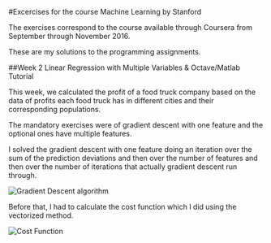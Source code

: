 #Excercises for the course Machine Learning by Stanford

The exercises correspond to the course available through Coursera from September through November 2016.

These are my solutions to the programming assignments.

##Week 2 Linear Regression with Multiple Variables & Octave/Matlab Tutorial

This week, we calculated the profit of a food truck company based on the data of profits each food truck has in different cities and their corresponding populations.

The mandatory exercises were of gradient descent with one feature and the optional ones have multiple features.

I solved the gradient descent with one feature doing an iteration over the sum of the prediction deviations and then over the number of features and then over the number of iterations that actually gradient descent run through.

![Gradient Descent algorithm](http://tinypic.com/r/2mwe7wl/9)

Before that, I had to calculate the cost function which I did using the vectorized method.

![Cost Function](http://tinypic.com/r/8znsm1/9)
